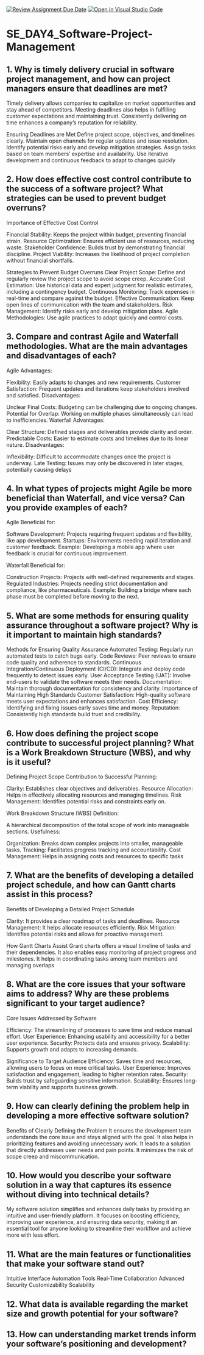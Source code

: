 [![Review Assignment Due Date](https://classroom.github.com/assets/deadline-readme-button-22041afd0340ce965d47ae6ef1cefeee28c7c493a6346c4f15d667ab976d596c.svg)](https://classroom.github.com/a/9pw6JKcu)
[![Open in Visual Studio Code](https://classroom.github.com/assets/open-in-vscode-2e0aaae1b6195c2367325f4f02e2d04e9abb55f0b24a779b69b11b9e10269abc.svg)](https://classroom.github.com/online_ide?assignment_repo_id=15715774&assignment_repo_type=AssignmentRepo)
# SE_DAY4_Software-Project-Management
## 1. Why is timely delivery crucial in software project management, and how can project managers ensure that deadlines are met?


Timely delivery allows companies to capitalize on market opportunities and stay ahead of competitors.
Meeting deadlines also helps in fulfilling customer expectations and maintaining trust.
Consistently delivering on time enhances a company’s reputation for reliability.

Ensuring Deadlines are Met
Define project scope, objectives, and timelines clearly.
Maintain open channels for regular updates and issue resolution.
Identify potential risks early and develop mitigation strategies.
Assign tasks based on team members’ expertise and availability.
Use iterative development and continuous feedback to adapt to changes quickly

## 2. How does effective cost control contribute to the success of a software project? What strategies can be used to prevent budget overruns?

Importance of Effective Cost Control

Financial Stability: Keeps the project within budget, preventing financial strain.
Resource Optimization: Ensures efficient use of resources, reducing waste.
Stakeholder Confidence: Builds trust by demonstrating financial discipline.
Project Viability: Increases the likelihood of project completion without financial shortfalls.

Strategies to Prevent Budget Overruns
Clear Project Scope: Define and regularly review the project scope to avoid scope creep.
Accurate Cost Estimation: Use historical data and expert judgment for realistic estimates, including a contingency budget.
Continuous Monitoring: Track expenses in real-time and compare against the budget.
Effective Communication: Keep open lines of communication with the team and stakeholders.
Risk Management: Identify risks early and develop mitigation plans.
Agile Methodologies: Use agile practices to adapt quickly and control costs.

## 3. Compare and contrast Agile and Waterfall methodologies. What are the main advantages and disadvantages of each?

Agile
Advantages:

Flexibility: Easily adapts to changes and new requirements.
Customer Satisfaction: Frequent updates and iterations keep stakeholders involved and satisfied.
Disadvantages:

Unclear Final Costs: Budgeting can be challenging due to ongoing changes.
Potential for Overlap: Working on multiple phases simultaneously can lead to inefficiencies.
Waterfall
Advantages:

Clear Structure: Defined stages and deliverables provide clarity and order.
Predictable Costs: Easier to estimate costs and timelines due to its linear nature.
Disadvantages:

Inflexibility: Difficult to accommodate changes once the project is underway.
Late Testing: Issues may only be discovered in later stages, potentially causing delays

## 4. In what types of projects might Agile be more beneficial than Waterfall, and vice versa? Can you provide examples of each?

Agile
Beneficial for:

Software Development: Projects requiring frequent updates and flexibility, like app development.
Startups: Environments needing rapid iteration and customer feedback.
Example: Developing a mobile app where user feedback is crucial for continuous improvement.

Waterfall
Beneficial for:

Construction Projects: Projects with well-defined requirements and stages.
Regulated Industries: Projects needing strict documentation and compliance, like pharmaceuticals.
Example: Building a bridge where each phase must be completed before moving to the next.

## 5. What are some methods for ensuring quality assurance throughout a software project? Why is it important to maintain high standards?

Methods for Ensuring Quality Assurance
Automated Testing: Regularly run automated tests to catch bugs early.
Code Reviews: Peer reviews to ensure code quality and adherence to standards.
Continuous Integration/Continuous Deployment (CI/CD): Integrate and deploy code frequently to detect issues early.
User Acceptance Testing (UAT): Involve end-users to validate the software meets their needs.
Documentation: Maintain thorough documentation for consistency and clarity.
Importance of Maintaining High Standards
Customer Satisfaction: High-quality software meets user expectations and enhances satisfaction.
Cost Efficiency: Identifying and fixing issues early saves time and money.
Reputation: Consistently high standards build trust and credibility.

## 6. How does defining the project scope contribute to successful project planning? What is a Work Breakdown Structure (WBS), and why is it useful?

Defining Project Scope
Contribution to Successful Planning:

Clarity: Establishes clear objectives and deliverables.
Resource Allocation: Helps in effectively allocating resources and managing timelines.
Risk Management: Identifies potential risks and constraints early on.

Work Breakdown Structure (WBS)
Definition:

A hierarchical decomposition of the total scope of work into manageable sections.
Usefulness:

Organization: Breaks down complex projects into smaller, manageable tasks.
Tracking: Facilitates progress tracking and accountability.
Cost Management: Helps in assigning costs and resources to specific tasks

## 7. What are the benefits of developing a detailed project schedule, and how can Gantt charts assist in this process?

Benefits of Developing a Detailed Project Schedule

Clarity: It provides a clear roadmap of tasks and deadlines.
Resource Management: It helps allocate resources efficiently.
Risk Mitigation: Identifies potential risks and allows for proactive management.

How Gantt Charts Assist
Grant charts offers a visual timeline of tasks and their dependencies. It also enables easy monitoring of project progress and milestones.
It helps in coordinating tasks among team members and managing overlaps

## 8. What are the core issues that your software aims to address? Why are these problems significant to your target audience?

Core Issues Addressed by Software

Efficiency: The streamlining of processes to save time and reduce manual effort.
User Experience: Enhancing usability and accessibility for a better user experience.
Security: Protects data and ensures privacy.
Scalability: Supports growth and adapts to increasing demands.

Significance to Target Audience
Efficiency: Saves time and resources, allowing users to focus on more critical tasks.
User Experience: Improves satisfaction and engagement, leading to higher retention rates.
Security: Builds trust by safeguarding sensitive information.
Scalability: Ensures long-term viability and supports business growth.

## 9. How can clearly defining the problem help in developing a more effective software solution?

Benefits of Clearly Defining the Problem
It ensures the development team understands the core issue and stays aligned with the goal.
It also helps in prioritizing features and avoiding unnecessary work.
It leads to a solution that directly addresses user needs and pain points.
It minimizes the risk of scope creep and miscommunication.

## 10. How would you describe your software solution in a way that captures its essence without diving into technical details?

My software solution simplifies and enhances daily tasks by providing an intuitive and user-friendly platform. It focuses on boosting efficiency, improving user experience, and ensuring data security, making it an essential tool for anyone looking to streamline their workflow and achieve more with less effort.

## 11. What are the main features or functionalities that make your software stand out?

Intuitive Interface
Automation Tools
Real-Time Collaboration
Advanced Security
Customizability
Scalability

## 12. What data is available regarding the market size and growth potential for your software?

## 13. How can understanding market trends inform your software’s positioning and development?
